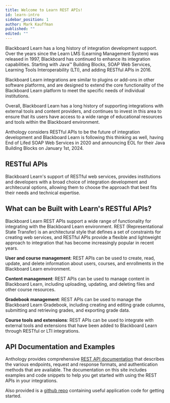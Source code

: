 ```yaml
---
title: Welcome to Learn REST APIs!
id: learn-intro
sidebar_position: 1
author: Mark Kauffman
published: ""
edited: ""
---
```


<VersioningTracker frontMatter={frontMatter}/>

Blackboard Learn has a long history of integration development support. Over the years since the Learn LMS (Learning Management System) was released in 1997, Blackboard has continued to enhance its integration capabilities. Starting with Java&trade; Building Blocks, SOAP Web Services, Learning Tools Interoperability (LTI), and adding RESTful APIs in 2016.

Blackboard Learn integrations are similar to plugins or add-ons in other software platforms, and are designed to extend the core functionality of the Blackboard Learn platform to meet the specific needs of individual institutions.

Overall, Blackboard Learn has a long history of supporting integrations with external tools and content providers, and continues to invest in this area to ensure that its users have access to a wide range of educational resources and tools within the Blackboard environment.

Anthology considers RESTful APIs to be the future of integration development and Blackboard Learn is following this thinking as well, having End of Lifed SOAP Web Services in 2020 and announcing EOL for their Java Building Blocks on January 1st, 2024.

## RESTful APIs

Blackboard Learn's support of RESTful web services, provides institutions and developers with a broad choice of integration development and architecural options, allowing them to choose the approach that best fits their needs and technical expertise.

## What can be Built with Learn's RESTful APIs?

Blackboard Learn REST APIs support a wide range of functionality for integrating with the Blackboard Learn environment. REST (Representational State Transfer) is an architectural style that defines a set of constraints for creating web services, and RESTful APIs provide a flexible and lightweight approach to integration that has become increasingly popular in recent years.

**User and course management**: REST APIs can be used to create, read, update, and delete information about users, courses, and enrollments in the Blackboard Learn environment.

**Content management**: REST APIs can be used to manage content in Blackboard Learn, including uploading, updating, and deleting files and other course resources.

**Gradebook management**: REST APIs can be used to manage the Blackboard Learn Gradebook, including creating and editing grade columns, submitting and retrieving grades, and exporting grade data.

**Course tools and extensions**: REST APIs can be used to integrate with external tools and extensions that have been added to Blackboard Learn through RESTful or LTI integrations.

## API Documentation and Examples

Anthology provides comprehensive [REST API documentation](https://developer.anthology.com/portal/displayApi/Learn) that describes the various endpoints, request and response formats, and authentication methods that are available. The documentation on this site includes examples and code snippets to help you get started with using the REST APIs in your integrations.

Also provided is a [github repo](https://github.com/search?q=org%3Ablackboard+blackboard%2FBBDN-) containing useful application code for getting started.

<AuthorBox frontMatter={frontMatter}/>
